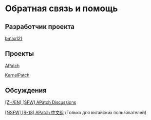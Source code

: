 # Обратная связь и помощь

## Разработчик проекта

[bmax121](https://github.com/bmax121)

## Проекты

[APatch](https://github.com/bmax121/APatch)

[KernelPatch](https://github.com/bmax121/KernelPatch)

## Обсуждения

[[ZH/EN] [SFW] APatch Discussions](https://t.me/apatch_discuss)

[[NSFW] [R-18] APatch 中文组](https://t.me/APatch_CN_Group) (Только для китайских пользователей)

